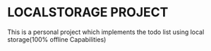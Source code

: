 # LOCALSTORAGE PROJECT
This is a personal project which implements the todo list using local storage(100% offline Capabilities)
